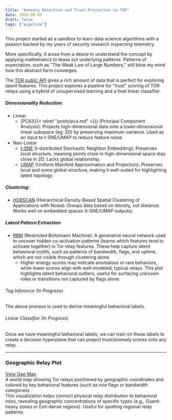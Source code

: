 ```yaml
---
title: "Anomaly Detection and Trust Projection in TOR"
date: 2025-08-03
draft: false
tags: ["pipeline"]
---
```


This project started as a sandbox to learn data science algorithms with a passion backed by my years of security research inspecting telemetry.

More specifically, it arose from a desire to understand the concept by applying mathematics to tease out underlying patterns. Patterns of expectation, such as "The Weak Law of Large Numbers," still blow my mind how this abstract form converges.

The [TOR public API](https://onionoo.torproject.org/details) gives a rich amount of data that is perfect for exploring latent features. This project explores a pipeline for "trust" scoring of TOR relays using a hybrid of unsupervised learning and a final linear classifier.

##### Dimensionality Reduction:
- Linear
	- [PCA]({{< relref "posts/pca.md" >}}) (Principal Component Analysis): Projects high-dimensional data onto a lower-dimensional linear subspace (eg: 2D) by preserving maximum variance. Used as an input to t-SNE/UMAP to reduce feature noise.
- Non-Linear
	- [t-SNE](/plots/hdbscan_cluster_on_TSNE1_vs_TSNE2_TOPF_08212025.html) (t-distributed Stochastic Neighbor Embedding): Preserves local structure, meaning points close in high-dimensional space stay close in 2D. Lacks global relationship.
	- [UMAP](/plots/hdbscan_cluster_on_UMAP1_vs_UMAP2_TOPF_08212025.html) (Uniform Manifold Approximation and Projection): Preserves local and some global structure, making it well-suited for highlighting latent topology.

##### Clustering:
- [HDBSCAN](/plots/hdbscan_cluster_on_UMAP1_vs_UMAP2_08212025.html) (Hierarchical Density-Based Spatial Clustering of Applications with Noise): Groups data based on density, not distance. Works well on embedded spaces (t-SNE/UMAP outputs).

##### Latent Pattern Extraction:
- [RBM](/plots/RBM_Energy_Overlay_UMAP_08212025.html) (Restricted Boltzmann Machine): A generative neural network used to uncover hidden co-activation patterns (learns which features tend to activate together) in Tor relay features. These help capture latent behavioral motifs, such as patterns of bandwidth, flags, and uptime, which are not visible through clustering alone. 
  - Higher energy scores may indicate anomalous or rare behaviors, while lower scores align with well-modeled, typical relays. This plot highlights latent behavioral outliers, useful for surfacing unknown roles or transitions not captured by flags alone.


###### Tag Inference (In Progress)
The above process is used to derive meaningful behavioral labels.

###### Linear Classifier (In Progress)
Once we have meaningful behavioral labels, we can train on those labels to create a decision hyperplane that can project trust/anomaly scores onto any relay.

---

### Geographic Relay Plot

[View Geo Map](/plots/Tor_Relays_Clustered_Geographically_map_08212025.html)  
A world map showing Tor relays positioned by geographic coordinates and colored by key behavioral features (such as role flags or bandwidth categories).  
This visualization helps connect physical relay distribution to behavioral roles, revealing geographic concentrations of specific types (e.g., Guard-heavy zones or Exit-dense regions). Useful for spotting regional relay patterns.
